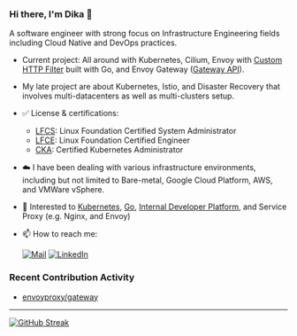 ### Hi there, I'm Dika 👋

A software engineer with strong focus on Infrastructure Engineering fields including Cloud Native and DevOps practices.

- Current project: All around with Kubernetes, Cilium, Envoy with [Custom HTTP Filter](https://www.envoyproxy.io/docs/envoy/latest/configuration/http/http_filters/golang_filter) built with Go, and Envoy Gateway ([Gateway API](https://gateway-api.sigs.k8s.io/)).
- My late project are about Kubernetes, Istio, and Disaster Recovery that involves multi-datacenters as well as multi-clusters setup.
- ✅ License & certifications:
  - [LFCS](https://www.youracclaim.com/badges/747f6deb-0e66-4168-b6f6-4c3351f5542d): Linux Foundation Certified System Administrator
  - [LFCE](https://www.youracclaim.com/badges/01886f46-7dae-4fa1-b639-ec35eeee097e): Linux Foundation Certified Engineer
  - [CKA](https://www.youracclaim.com/badges/3899fe66-ea5c-46e8-b44b-1e9e04b75daf/linked_in_profile): Certified Kubernetes Administrator
- ☁️ I have been dealing with various infrastructure environments, including but not limited to Bare-metal, Google Cloud Platform, AWS, and VMWare vSphere.
- 💬 Interested to [Kubernetes](https://kubernetes.io), [Go](https://golang.org), [Internal Developer Platform](https://internaldeveloperplatform.org/), and Service Proxy (e.g. Nginx, and Envoy)
- 📫 How to reach me:

    [![Mail](https://img.shields.io/static/v1?label=%20&message=me@ardikabs.com&logo=gmail&style=flat&labelColor=white)](mailto:me@ardikabs.com)
    [![LinkedIn](https://img.shields.io/static/v1?label=%20&message=LinkedIn&color=blue&logo=LinkedIn&style=flat&labelColor=blue)](https://www.linkedin.com/in/ardikabs/)


### Recent Contribution Activity

- [envoyproxy/gateway](https://github.com/envoyproxy/gateway/commits?author=ardikabs)

---

[![GitHub Streak](http://github-readme-streak-stats.herokuapp.com?user=ardikabs&theme=github-light&hide_border=true)](https://git.io/streak-stats)